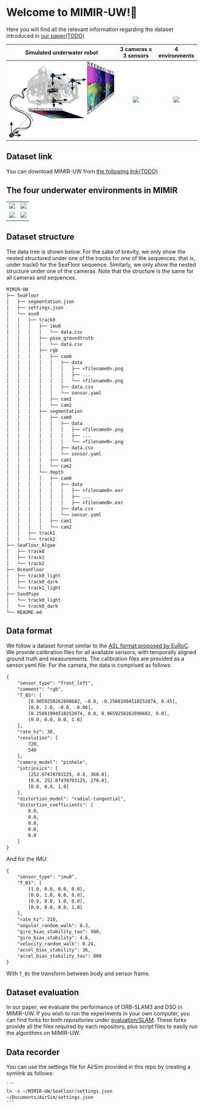 # Welcome to MIMIR-UW!:octopus:

Here you will find all the relevant information regarding the dataset introduced in [our paper(TODO)]()


| Simulated underwater robot    |  3 cameras x 3 sensors | 4 environments |
:-------------------------:|:-------------------------:|:-------------------------:
![](https://github.com/remaro-network/MIMIR-UW/blob/main/media/MMGA.png?raw=true)  |  ![](https://github.com/remaro-network/MIMIR-UW/blob/main/media/MIMIR-cameras.gif?raw=true) |  ![](https://github.com/remaro-network/MIMIR-UW/blob/main/media/MIMIR-4envs.gif?raw=true)

      
 ## Dataset link
 You can download MIMIR-UW from [the following link(TODO)]()
 
 
 ## The four underwater environments in MIMIR

|    |   |
:-------------------------:|:-------------------------:
![](https://github.com/remaro-network/MIMIR-UW/blob/main/media/MIMIR-oceanfloor.gif?raw=true)  |  ![](https://github.com/remaro-network/MIMIR-UW/blob/main/media/MIMIR-seafloor.gif?raw=true) |  
![](https://github.com/remaro-network/MIMIR-UW/blob/main/media/MIMIR-seaflooralgae.gif?raw=true)  |  ![](https://github.com/remaro-network/MIMIR-UW/blob/main/media/MIMIR-sandpipe.gif?raw=true) |  


 ## Dataset structure
The data tree is shown below. For the sake of brevity, we only show the nested structured under one of the tracks for one of the sequences, that is, under track0 for the SeaFloor sequence. Similarly, we only show the nested structure under one of the cameras. Note that the structure is the same for all cameras and sequences. 
```
MIMIR-UW
├── SeaFloor
│   ├── segmentation.json
│   ├── settings.json
│   └── auv0
│   │   ├── track0
│   │   │   ├── imu0
│   │   │   │   └── data.csv
│   │   │   ├── pose_groundtruth
│   │   │   │   └── data.csv
│   │   │   ├── rgb
│   │   │   │   ├── cam0
│   │   │   │   │   ├── data
│   │   │   │   │   │   ├── <filename0>.png
│   │   │   │   │   │   ├── ...
│   │   │   │   │   │   └── <filenameN>.png
│   │   │   │   │   ├── data.csv
│   │   │   │   │   └── sensor.yaml
│   │   │   │   ├── cam1
│   │   │   │   └── cam2
│   │   │   ├── segmentation
│   │   │   │   ├── cam0
│   │   │   │   │   ├── data
│   │   │   │   │   │   ├── <filename0>.png
│   │   │   │   │   │   ├── ...
│   │   │   │   │   │   └── <filenameN>.png
│   │   │   │   │   ├── data.csv
│   │   │   │   │   └── sensor.yaml
│   │   │   │   ├── cam1
│   │   │   │   └── cam2
│   │   │   └── depth
│   │   │   │   ├── cam0
│   │   │   │   │   ├── data
│   │   │   │   │   │   ├── <filename0>.exr
│   │   │   │   │   │   ├── ...
│   │   │   │   │   │   ├── <filenameN>.exr
│   │   │   │   │   ├── data.csv
│   │   │   │   │   └── sensor.yaml
│   │   │   │   ├── cam1
│   │   │   │   └── cam2
│   │   ├── track1
│   │   └── track2
├── SeaFloor_Algae
│   ├── track0
│   ├── track1
│   └── track2
├── OceanFloor
│   ├── track0_light
│   ├── track0_dark
│   └── track1_light
├── SandPipe
│   └── track0_light
│   └── track0_dark
└── README.md
```

## Data format
We follow a dataset format similar to the [ASL format proposed by EuRoC](https://projects.asl.ethz.ch/datasets/doku.php?id=kmavvisualinertialdatasets). We provide calibration files for all available sensors, with temporally aligned ground truth and measurements.
The calibration files are provided as a sensor.yaml file. For the camera, the data is comprised as follows:

```
{
    "sensor_type": "front_left",
    "comment": "rgb",
    "T_BS": [
        [0.9659258262890682, -0.0, -0.25881904510252074, 0.45],
        [0.0, 1.0, -0.0, -0.06],
        [0.25881904510252074, 0.0, 0.9659258262890682, 0.0],
        [0.0, 0.0, 0.0, 1.0]
    ],
    "rate_hz": 30,
    "resolution": [
        720,
        540
    ],
    "camera_model": "pinhole",
    "intrinsics": [
        [252.07470703125, 0.0, 360.0],
        [0.0, 252.07470703125, 270.0],
        [0.0, 0.0, 1.0]
    ],
    "distortion_model": "radial-tangential",
    "distortion_coefficients": [
        0.0,
        0.0,
        0.0,
        0.0,
        0.0
    ]
}
```
And for the IMU:

```
{
    "sensor_type": "imu0",
    "T_BS": [
        [1.0, 0.0, 0.0, 0.0],
        [0.0, 1.0, 0.0, 0.0],
        [0.0, 0.0, 1.0, 0.0],
        [0.0, 0.0, 0.0, 1.0]
    ],
    "rate_hz": 210,
    "angular_random_walk": 0.3,
    "giro_bias_stability_tau": 500,
    "giro_bias_stability": 4.6,
    "velocity_random_walk": 0.24,
    "accel_bias_stability": 36,
    "accel_bias_stability_tau": 800
}
```

With `T_BS` the transform between body and sensor frame.

## Dataset evaluation
In our paper, we evaluate the performance of ORB-SLAM3 and DSO in MIMIR-UW. If you wish to run the experiments in your own computer, you can find forks for both repositories under [evaluation/SLAM](https://github.com/remaro-network/MIMIR-UW/tree/main/evaluation/SLAM).
These forks provide all the files required by each repository, plus script files to easily run the algorithms on MIMIR-UW.

## Data recorder

You can use the settings file for AirSim provided in this repo by creating a symlink as follows:

	```
	ln -s ~/MIMIR-UW/SeaFloor/settings.json ~/Documents/AirSim/settings.json
	```
